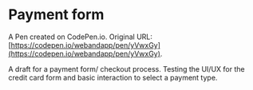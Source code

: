 # Payment form

A Pen created on CodePen.io. Original URL: [https://codepen.io/webandapp/pen/yVwxGy](https://codepen.io/webandapp/pen/yVwxGy).

A draft for a payment form/  checkout process. Testing the UI/UX for the credit card form and basic interaction to select a payment type.
